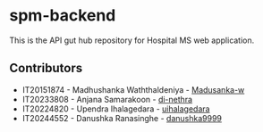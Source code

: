 # spm-backend

This is the API gut hub repository for Hospital MS web application.

## Contributors
* IT20151874 - Madhushanka Waththaldeniya - [Madusanka-w](https://github.com/Madusanka-w)
* IT20233808 - Anjana Samarakoon - [di-nethra](https://github.com/di-nethra)
* IT20224820 - Upendra Ihalagedara - [uihalagedara](https://github.com/uihalagedara)
* IT20244552 - Danushka Ranasinghe - [danushka9999](https://github.com/danushka9999)
